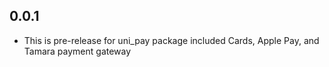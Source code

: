 ## 0.0.1

- This is pre-release for uni_pay package included Cards, Apple Pay, and Tamara payment gateway
